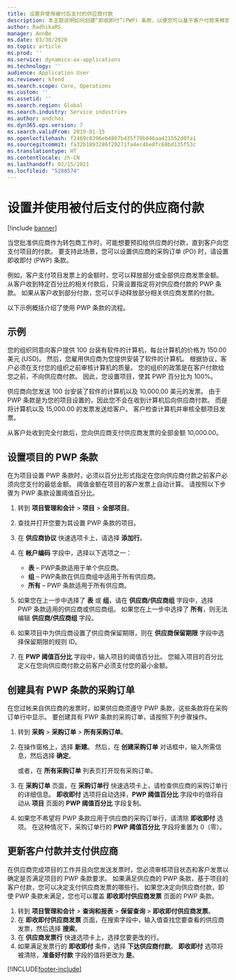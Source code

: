 ```yaml
---
title: 设置并使用被付后支付的供应商付款
description: 本主题说明如何创建“即收即付”(PWP) 条款，以便您可以基于客户付款来释放部分供应商付款。
author: RadhikaRS
manager: AnnBe
ms.date: 03/30/2020
ms.topic: article
ms.prod: ''
ms.service: dynamics-ax-applications
ms.technology: ''
audience: Application User
ms.reviewer: kfend
ms.search.scope: Core, Operations
ms.custom: ''
ms.assetid: ''
ms.search.region: Global
ms.search.industry: Service industries
ms.author: andchoi
ms.dyn365.ops.version: 7
ms.search.validFrom: 2019-01-15
ms.openlocfilehash: f2469c8396eb4867b435f70b046aa421552d0fa1
ms.sourcegitcommit: fa32b1893286f20271fa4ec4be8fc68bd135f53c
ms.translationtype: HT
ms.contentlocale: zh-CN
ms.lasthandoff: 02/15/2021
ms.locfileid: "5288574"
---
```

# <a name="set-up-and-use-pay-when-paid-vendor-payments"></a>设置并使用被付后支付的供应商付款

[!include [banner](../includes/banner.md)]

当您批准供应商作为转包商工作时，可能想要预扣给供应商的付款，直到客户向您支付项目的付款。 要支持此场景，您可以设置供应商的采购订单 (PO) 时，请设置即收即付 (PWP) 条款。

例如，客户支付项目发票上的金额时，您可以释放部分或全部供应商发票金额。 从客户收到特定百分比的相关付款后，只需设置指定将对供应商付款的 PWP 条款。 如果从客户收到部分付款，您可以手动释放部分相关供应商发票的付款。

以下示例概括介绍了使用 PWP 条款的流程。

## <a name="example"></a>示例

您的组织同意向客户提供 100 台装有软件的计算机，每台计算机的价格为 150.00 美元 (USD)。 然后，您雇用供应商为您提供安装了软件的计算机。 根据协议，客户必须在支付您的组织之前审核计算机的质量。 您的组织的政策是在客户付款给您之前，不向供应商付款。 因此，您设置项目，使其 PWP 百分比为 100%。

供应商向您发送 100 台安装了软件的计算机以及 10,000.00 美元的发票。 由于 PWP 条款是为您的项目设置的，因此您不会在收到计算机后向供应商付款。 而是将计算机以及 15,000.00 的发票发送给客户。 客户检查计算机并审核全额项目发票。

从客户处收到完全付款后，您向供应商支付供应商发票的全部金额 10,000.00。

## <a name="set-up-pwp-terms-for-a-project"></a>设置项目的 PWP 条款

在为项目设置 PWP 条款时，必须以百分比形式指定在您向供应商付款之前客户必须向您支付的最低金额。 阈值金额在项目的客户发票上自动计算。 请按照以下步骤为 PWP 条款设置阈值百分比。

1. 转到 **项目管理和会计** \> **项目** \> **全部项目**。
2. 查找并打开您要为其设置 PWP 条款的项目。
3. 在 **供应商协议** 快速选项卡上，请选择 **添加行**。
3. 在 **帐户编码** 字段中，选择以下选项之一：

    - **表** – PWP条款适用于单个供应商。
    - **组** – PWP条款在供应商组中适用于所有供应商。
    - **所有** – PWP 条款适用于所有供应商。

4. 如果您在上一步中选择了 **表** 或 **组**，请在 **供应商/供应商组** 字段中，选择 PWP 条款适用的供应商或供应商组。 如果您在上一步中选择了 **所有**，则无法编辑 **供应商/供应商组** 字段。
5. 如果项目中为供应商设置了供应商保留期限，则在 **供应商保留期限** 字段中选择保留期限的规则 ID。
6. 在 **PWP 阈值百分比** 字段中，输入项目的阈值百分比。 您输入项目的百分比定义在您向供应商付款之前客户必须支付您的最小金额。

## <a name="create-a-po-that-has-pwp-terms"></a>创建具有 PWP 条款的采购订单

在您过帐来自供应商的发票时，如果供应商须遵守 PWP 条款，这些条款将在采购订单行中显示。 要创建具有 PWP 条款的采购订单，请按照下列步骤操作。

1. 转到 **采购** \> **采购订单** \> **所有采购订单**。
2. 在操作窗格上，选择 **新建**。 然后，在 **创建采购订单** 对话框中，输入所需信息，然后选择 **确定**。

    或者，在 **所有采购订单** 列表页打开现有采购订单。

4. 在 **采购订单** 页面，在 **采购订单行** 快速选项卡上，请检查供应商的采购订单行的详细信息。 **即收即付** 选项将自动选择，**PWP 阈值百分比** 字段中的值将自动从 **项目** 页面的 **PWP 阈值百分比** 字段复制。
6. 如果您不希望将 PWP 条款应用于供应商的采购订单行，请清除 **即收即付** 选项。 在这种情况下，采购订单行的 **PWP 阈值百分比** 字段将重置为 0（零）。

## <a name="update-a-customer-payment-and-pay-the-vendor"></a>更新客户付款并支付供应商

在供应商完成项目的工作并且向您发送发票时，您必须审核项目状态和客户发票以确定是否满足项目的 PWP 条款要求。 如果满足供应商的 PWP 条款，基于项目的客户付款，您可以决定支付供应商发票的哪些行。 如果您决定向供应商付款，即使 PWP 条款未满足，您也可以覆盖 **即收即付供应商发票** 页面的 PWP 条款。

1. 转到 **项目管理和会计** \> **查询和报表** \> **保留查询** \> **即收即付供应商发票**。
2. 在 **即收即付供应商发票** 页面，在搜索字段中，输入值查找您要查看的供应商发票，然后选择 **搜索**。
3. 在 **供应商发票行** 快速选项卡上，选择您要更改的行。
4. 如果满足发票行的 **即收即付** 条件，选择 **下达供应商付款**。 **即收即付** 选项将被清除，**准备好付款** 字段的值将更改为 **是**。


[!INCLUDE[footer-include](../includes/footer-banner.md)]